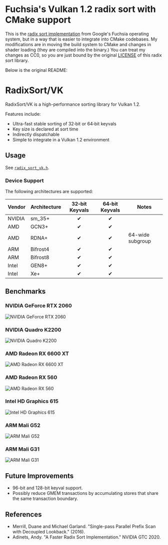 # Fuchsia's Vulkan 1.2 radix sort with CMake support

This is the [radix sort implementation](https://fuchsia.googlesource.com/fuchsia/+/refs/heads/main/src/graphics/lib/compute/radix_sort) from Google's Fuchsia operating system, but in a way that is easier
to integrate into CMake codebases. My modifications are in moving the build
system to CMake and changes in shader loading (they are compiled into the
binary.) You can treat my changes as CC0, so you are just bound by the original
[LICENSE](LICENSE) of this radix sort library.

Below is the original README:

# RadixSort/VK

RadixSort/VK is a high-performance sorting library for Vulkan 1.2.

Features include:

* Ultra-fast stable sorting of 32‑bit or 64‑bit keyvals
* Key size is declared at sort time
* Indirectly dispatchable
* Simple to integrate in a Vulkan 1.2 environment

## Usage

See [`radix_sort_vk.h`](platforms/vk/include/radix_sort/platforms/vk/radix_sort_vk.h).

### Device Support

The following architectures are supported:

Vendor | Architecture  | 32‑bit Keyvals     | 64‑bit Keyvals  | Notes
-------|---------------|:------------------:|:---------------:|------
NVIDIA | sm_35+        | ✔                  | ✔               |
AMD    | GCN3+         | ✔                  | ✔               |
AMD    | RDNA+         | ✔                  | ✔               | 64-wide subgroup
ARM    | Bifrost4      | ✔                  | ✔               |
ARM    | Bifrost8      | ✔                  | ✔               |
Intel  | GEN8+         | ✔                  | ✔               |
Intel  | Xe+           | ✔                  | ✔               |

## Benchmarks

### NVIDIA GeForce RTX 2060
![NVIDIA GeForce RTX 2060](docs/images/nvidia_rtx2060.png)

### NVIDIA Quadro K2200
![NVIDIA Quadro K2200](docs/images/nvidia_k2200.png)

### AMD Radeon RX 6600 XT
![AMD Radeon RX 6600 XT](docs/images/amd_rx6600xt.png)

### AMD Radeon RX 560
![AMD Radeon RX 560](docs/images/amd_rx560.png)

### Intel HD Graphics 615
![Intel HD Graphics 615](docs/images/intel_hd615.png)

### ARM Mali G52
![ARM Mali G52](docs/images/arm_g52.png)

### ARM Mali G31
![ARM Mali G31](docs/images/arm_g31.png)

## Future Improvements

* 96-bit and 128-bit keyval support.
* Possibly reduce GMEM transactions by accumulating stores that share the same
  transaction boundary.

## References

* Merrill, Duane and Michael Garland. "Single-pass Parallel Prefix Scan with Decoupled Lookback." (2016).
* Adinets, Andy. "A Faster Radix Sort Implementation." NVIDIA GTC 2020.
